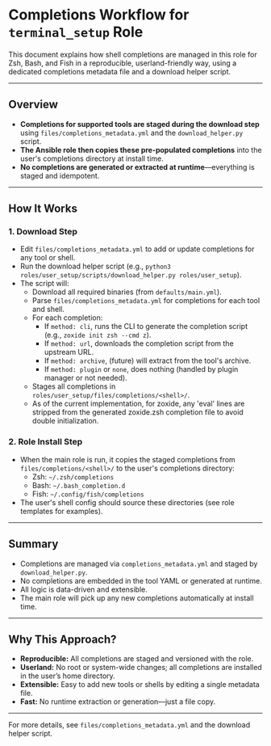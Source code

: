 # Completions Workflow for `terminal_setup` Role

This document explains how shell completions are managed in this role for Zsh, Bash, and Fish in a reproducible, userland-friendly way, using a dedicated completions metadata file and a download helper script.

---

## Overview

- **Completions for supported tools are staged during the download step** using `files/completions_metadata.yml` and the `download_helper.py` script.
- **The Ansible role then copies these pre-populated completions** into the user's completions directory at install time.
- **No completions are generated or extracted at runtime**—everything is staged and idempotent.

---

## How It Works

### 1. Download Step
- Edit `files/completions_metadata.yml` to add or update completions for any tool or shell.
- Run the download helper script (e.g., `python3 roles/user_setup/scripts/download_helper.py roles/user_setup`).
- The script will:
  - Download all required binaries (from `defaults/main.yml`).
  - Parse `files/completions_metadata.yml` for completions for each tool and shell.
  - For each completion:
    - If `method: cli`, runs the CLI to generate the completion script (e.g., `zoxide init zsh --cmd z`).
    - If `method: url`, downloads the completion script from the upstream URL.
    - If `method: archive`, (future) will extract from the tool's archive.
    - If `method: plugin` or `none`, does nothing (handled by plugin manager or not needed).
  - Stages all completions in `roles/user_setup/files/completions/<shell>/`.
  - As of the current implementation, for zoxide, any 'eval' lines are stripped from the generated zoxide.zsh completion file to avoid double initialization.

### 2. Role Install Step
- When the main role is run, it copies the staged completions from `files/completions/<shell>/` to the user's completions directory:
  - Zsh: `~/.zsh/completions`
  - Bash: `~/.bash_completion.d`
  - Fish: `~/.config/fish/completions`
- The user's shell config should source these directories (see role templates for examples).

---

## Summary
- Completions are managed via `completions_metadata.yml` and staged by `download_helper.py`.
- No completions are embedded in the tool YAML or generated at runtime.
- All logic is data-driven and extensible.
- The main role will pick up any new completions automatically at install time.

---

## Why This Approach?
- **Reproducible:** All completions are staged and versioned with the role.
- **Userland:** No root or system-wide changes; all completions are installed in the user’s home directory.
- **Extensible:** Easy to add new tools or shells by editing a single metadata file.
- **Fast:** No runtime extraction or generation—just a file copy.

---

For more details, see `files/completions_metadata.yml` and the download helper script.
